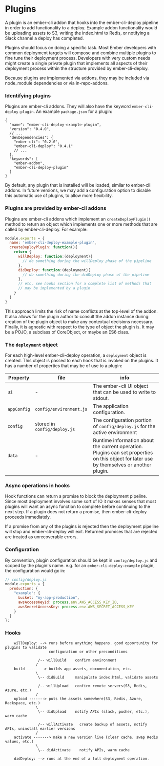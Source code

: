 # Plugins

A plugin is an ember-cli addon that hooks into the ember-cli-deploy
pipeline in order to add functionality to a deploy. Example addon
functionality would be uploading assets to S3, writing the index.html to
Redis, or notifying a Slack channel a deploy has completed.

Plugins should focus on doing a specific task. Most Ember developers
with common deployment targets will compose and combine multiple plugins
to fine tune their deployment process. Developers with very custom needs
might create a single private plugin that implements all aspects of their
deployment process within the structure provided by ember-cli-deploy.

Because plugins are implemented via addons, they may be included via
node_module dependencies or via in-repo-addons.

### Identifying plugins

Plugins are ember-cli addons. They will also have the keyword
`ember-cli-deploy-plugin`. An example `package.json` for a plugin:

```
{
  "name": "ember-cli-deploy-example-plugin",
  "version": "0.4.0",
  // ...
  "devDependencies": {
    "ember-cli": "0.2.0",
    "ember-cli-deploy": "0.4.1"
    // ...
  },
  "keywords": [
    "ember-addon",
    "ember-cli-deploy-plugin"
  ]
}
```

By default, any plugin that is installed will be loaded, similar to
ember-cli addons. In future versions, we may add a configuration option
to disable this automatic use of plugins, to allow more flexibility.

### Plugins are provided by ember-cli addons

Plugins are ember-cli addons which implement an `createDeployPlugin()` method
to return an object which implements one or more methods that are called by
ember-cli-deploy. For example:

```javascript
module.exports = {
  name: 'ember-cli-deploy-example-plugin',
  createDeployPlugin: function(){
    return {
      willDeploy: function:(deployment){
        // do something during the willDeploy phase of the pipeline
      },
      didDeploy: function:(deployment){
        // do something during the didDeploy phase of the pipeline
      },
      // etc, see hooks section for a complete list of methods that
      // may be implemented by a plugin
    }
  }
}
```

This approach limits the risk of name conflicts at the top-level of the addon.
It also allows for the plugin author to consult the addon instance during
creation of the plugin object to make any contextual decisions necessary.
Finally, it is agnostic with respect to the type of object the plugin is.
It may be a POJO, a subclass of CoreObject, or maybe an ES6 class.


### The `deployment` object

For each high-level ember-cli-deploy operation, a `deployment` object is created.
This object is passed to each hook that is invoked on the plugins. It has a number
of properties that may be of use to a plugin:

Property | file | info
--- | --- | ---
`ui` | - | The ember-cli UI object that can be used to write to stdout.
`appConfig` | `config/environment.js` | The application configuration.
`config` | stored in `config/deploy.js` | The configuration portion of `config/deploy.js` for the active environment
`data` | - | Runtime information about the current operation. Plugins can set properties on this object for later use by themselves or another plugin.

### Async operations in hooks

Hook functions can return a promise to block the deployment pipeline.
Since most deployment involves some sort of IO it makes senses that most
plugins will want an async function to complete before continuing to the
next step. If a plugin does not return a promise, then ember-cli-deploy
proceeds immediately.

If a promise from any of the plugins is rejected then the deployment
pipeline will stop and ember-cli-deploy will exit. Returned promises that are
rejected are treated as unrecoverable errors.

### Configuration

By convention, plugin configuration should be kept in `config/deploy.js` and scoped by
the plugin's name. e.g. for an `ember-cli-deploy-example` plugin, the configuration would
go in:

```javascript
// config/deploy.js
module.exports = {
  production: {
    "example": {
      bucket: "my-app-production",
      awsAccessKeyId: process.env.AWS_ACCESS_KEY_ID,
      awsSecretAccessKey: process.env.AWS_SECRET_ACCESS_KEY
    }
  }
};
```

### Hooks

```
    willDeploy: --> runs before anything happens. good opportunity for plugins to validate
                    configuration or other preconditions

               /-- willBuild    confirm environment
              /
    build --------> builds app assets, documentation, etc.
              \
               \-- didBuild     manipulate index.html, validate assets

               /-- willUpload   confirm remote servers(S3, Redis, Azure, etc.)
              /
    upload -------> puts the assets somewhere(S3, Redis, Azure, Rackspace, etc.)
              \
               \-- didUpload    notify APIs (slack, pusher, etc.), warm cache

               /-- willActivate   create backup of assets, notify APIs, uninstall earlier versions
              /
    activate -------> make a new version live (clear cache, swap Redis values, etc.)
              \
               \-- didActivate    notify APIs, warm cache

    didDeploy: --> runs at the end of a full deployment operation.
```

